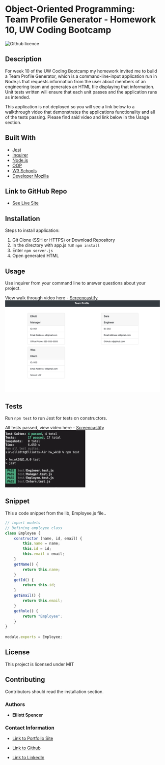 # Object-Oriented Programming: Team Profile Generator - Homework 10, UW Coding Bootcamp

![Github licence](http://img.shields.io/badge/license-MIT-blue.svg)

## Description

For week 10 of the UW Coding Bootcamp my homework invited me to build a Team Profile Generator, which is a command-line-input application run in Node.js that requests information from the user about members of an engineering team and generates an HTML file displaying that information. Unit tests written will ensure that each unit passes and the application runs as intended.

This application is not deployed so you will see a link below to a walkthrough video that demonstrates the applications functionality and all of the tests passing. Please find said video and link below in the Usage section.

## Built With

* [Jest](https://www.npmjs.com/package/jest)
* [Inquirer](https://www.npmjs.com/package/inquirer)
* [Node.js](https://nodejs.org/en/)
* [OOP](https://www.freecodecamp.org/news/object-oriented-programming-concepts-21bb035f7260/)
* [W3 Schools](https://www.w3schools.com/nodejs/nodejs_filesystem.asp)
* [Developer Mozilla](https://developer.mozilla.org)

## Link to GitHub Repo

* [See Live Site](https://github.com/spencee1315/hw_10)

## Installation 

Steps to install application:

1. Git Clone (SSH or HTTPS) or Download Repository
2. In the directory with app.js run `npm install`
3. Enter `npm server.js`
4. Open generated HTML

## Usage 

Use inquirer from your command line to answer questions about your project.

View walk through video here - [Screencastify](https://drive.google.com/file/d/1FI_s1k2mU1kK21aeDuGarcslz7457XU-/view)<br>
<img src="Assets/HW_WK10_Team_Screenshot.png">

## Tests
Run `npm test` to run Jest for tests on constructors.

All tests passed, view video here - [Screencastify](https://drive.google.com/file/d/1XWGkyeoJjdE29CWSsF8WCwB91CCGx7ZZ/view)<br>
<img src="Assets/HW_WK10_Tests.png">

## Snippet
This a code snippet from the lib, Employee.js file..

```javascript
// import models
// Defining employee class
class Employee {
    constructor (name, id, email) {
        this.name = name;
        this.id = id;
        this.email = email;
    }
    getName() {
        return this.name;
    }
    getId() {
        return this.id;
    }
    getEmail() {
        return this.email;
    }
    getRole() {
        return "Employee";
    }
}

module.exports = Employee;
```

## License 
This project is licensed under MIT

## Contributing 
Contributors should read the installation section. 

### Authors

* **Elliott Spencer**

### Contact Information

* [Link to Portfolio Site](https://spencee1315.github.io/hw_wk2/)

* [Link to Github](https://github.com/spencee1315)

* [Link to LinkedIn](https://www.linkedin.com/in/elliott-spencer-886a9818/)